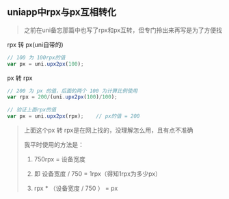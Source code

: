 ## uniapp中rpx与px互相转化

> 之前在uni备忘那篇中也写了rpx和px互转，但专门拎出来再写是为了方便找

rpx 转 px(uni自带的)

```js
// 100 为 100rpx的值
var px = uni.upx2px(100);
```

px 转 rpx

```js
// 200 为 px 的值，后面的两个 100 为计算比例使用
var rpx = 200/(uni.upx2px(100)/100);
 
// 验证上面rpx的值
var px = uni.upx2px(rpx);    // px的值 = 200
```

> 上面这个px 转 rpx是在网上找的，没理解怎么用，且有点不准确
>
> 我平时使用的方法是：
>
> 1. 750rpx = 设备宽度
>
> 2. 即 设备宽度 / 750  = 1rpx（得知1rpx为多少px）
>
> 3.  rpx * （设备宽度 / 750 ） = px